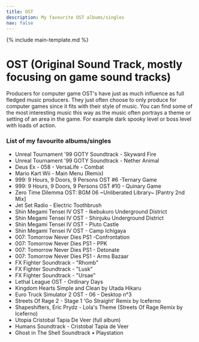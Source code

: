 ```yaml
---
title: OST
description: My favourite OST albums/singles
nav: false
---
```


{% include main-template.md %}

# OST (Original Sound Track, mostly focusing on game sound tracks)

Producers for computer game OST's have just as much influence as full fledged music producers. They just often choose to only produce for computer games since it fits with their style of music. You can find some of the most interesting music this way as the music often portrays a theme or setting of an area in the game. For example dark spooky level or boss level with loads of action.

### List of my favourite albums/singles

* ​Unreal Tournament '99 GOTY Soundtrack - Skyward Fire
* ​Unreal Tournament '99 GOTY Soundtrack - Nether Animal
* ​Deus Ex - 058 - VersaLife - Combat
* Mario Kart Wii - Main Menu (Remix)
* ​999: 9 Hours, 9 Doors, 9 Persons OST #6 -Ternary Game
* ​999: 9 Hours, 9 Doors, 9 Persons OST #10 - Quinary Game
* ​Zero Time Dilemma OST: BGM 06 ~Unliberated Library~ [Pantry 2nd Mix]
* Jet Set Radio - Electric Toothbrush
* ​Shin Megami Tensei IV OST - Ikebukuro Underground District
* ​Shin Megami Tensei IV OST - Shinjuku Underground District
* ​Shin Megami Tensei IV OST - Pluto Castle
* ​Shin Megami Tensei IV OST - Camp Ichigaya
* 007: Tomorrow Never Dies PS1 -Confrontation
* 007: Tomorrow Never Dies PS1 - PPK
* 007: Tomorrow Never Dies PS1 - Detonate
* 007: Tomorrow Never Dies PS1 - Arms Bazaar
* ​FX Fighter Soundtrack - "Rhomb"
* FX Fighter Soundtrack - "Lusk"
* FX Fighter Soundtrack - "Ursae"
* Lethal League OST - Ordinary Days
* Kingdom Hearts Simple and Clean by Utada Hikaru
* ​Euro Truck Simulator 2 OST - 06 - Desktop n°3
* ​Streets Of Rage 2 - Stage 1 'Go Straight' Remix by Iceferno
* ​Shapeshifters, Eric Prydz - Lola's Theme (Streets Of Rage Remix by Iceferno)
* Utopia Cristobal Tapia De Veer (full album)
* Humans Soundtrack - Cristobal Tapia de Veer
* Ghost in The Shell Soundtrack • Playstation
